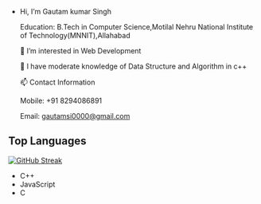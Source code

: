 - Hi, I’m Gautam kumar Singh
  
    Education: B.Tech in Computer Science,Motilal Nehru National Institute of Technology(MNNIT),Allahabad

    👀 I’m interested in Web Development

    🌱 I have moderate knowledge of Data Structure and Algorithm in c++

    📫 Contact Information

    Mobile: +91 8294086891

    Email: gautamsi0000@gmail.com 


<!---
Gautam12546/Gautam12546 is a ✨ special ✨ repository because its `README.md` (this file) appears on your GitHub profile.
You can click the Preview link to take a look at your changes.
--->

## Top Languages

[![GitHub Streak](https://streak-stats.demolab.com/?user=Gautam12546&theme=radical)](https://git.io/streak-stats)

- C++  
- JavaScript  
- C 
  
